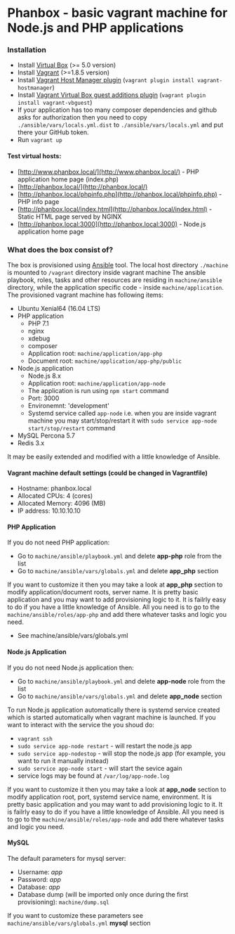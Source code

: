 # Phanbox - basic vagrant machine for Node.js and PHP applications

### Installation

* Install [Virtual Box](https://www.virtualbox.org/wiki/Downloads) (>= 5.0 version)
* Install [Vagrant](https://www.vagrantup.com/downloads.html) (>=1.8.5 version)
* Install [Vagrant Host Manager plugin](https://github.com/devopsgroup-io/vagrant-hostmanager) (`vagrant plugin install vagrant-hostmanager`)
* Install [Vagrant Virtual Box guest additions plugin](https://github.com/dotless-de/vagrant-vbguest) (`vagrant plugin install vagrant-vbguest`)
* If your application has too many composer dependencies and github asks for authorization then you need to copy `./ansible/vars/locals.yml.dist` to `./ansible/vars/locals.yml` and put there your GitHub token.
* Run `vagrant up`

#### Test virtual hosts:

* [http://www.phanbox.local/](http://www.phanbox.local/) - PHP application home page (index.php)
* [http://phanbox.local/](http://phanbox.local/)
* [http://phanbox.local/phpinfo.php](http://phanbox.local/phpinfo.php) - PHP info page
* [http://phanbox.local/index.html](http://phanbox.local/index.html) - Static HTML page served by NGINX
* [http://phanbox.local:3000](http://phanbox.local:3000) - Node.js application home page

### What does the box consist of?

The box is provisioned using [Ansible](https://www.ansible.com/) tool.
The local host directory `./machine` is mounted to `/vagrant` directory inside vagrant machine
The ansible playbook, roles, tasks and other resources are residing in `machine/ansible` directory, while the application specific code - inside `machine/application`.
The provisioned vagrant machine has following items:

* Ubuntu Xenial64 (16.04 LTS)
* PHP application
    - PHP 7.1
    - nginx
    - xdebug
    - composer
    - Application root: `machine/application/app-php`
    - Document root: `machine/application/app-php/public`
* Node.js application
    - Node.js 8.x
    - Application root: `machine/application/app-node`
    - The application is run using `npm start` command
    - Port: 3000
    - Environemnt: 'development'
    - Systemd service called `app-node` i.e. when you are inside vagrant machine you may start/stop/restart it with `sudo service app-node start/stop/restart` command
* MySQL Percona 5.7
* Redis 3.x

It may be easily extended and modified with a little knowledge of Ansible.

#### Vagrant machine default settings (could be changed in Vagrantfile)

- Hostname: phanbox.local
- Allocated CPUs: 4 (cores)
- Allocated Memory: 4096 (MB)
- IP address: 10.10.10.10

#### PHP Application

If you do not need PHP application:

- Go to `machine/ansible/playbook.yml` and delete **app-php** role from the list
- Go to `machine/ansible/vars/globals.yml` and delete **app_php** section

If you want to customize it then you may take a look at **app_php** section to modify application/document roots, server name.
It is pretty basic application and you may want to add provisioning logic to it. It is failrly easy to do if you have a little knowledge of Ansible.
All you need is to go to the `machine/ansible/roles/app-php` and add there whatever tasks and logic you need.

- See machine/ansible/vars/globals.yml

#### Node.js Application

If you do not need Node.js application then:

- Go to `machine/ansible/playbook.yml` and delete **app-node** role from the list
- Go to `machine/ansible/vars/globals.yml` and delete **app_node** section

To run Node.js application automatically there is systemd service created which is started automatically when vagrant machine is launched.
If you want to interact with the service the you shoud do:

- `vagrant ssh`
- `sudo service app-node restart` - will restart the node.js app
- `sudo service app-nodestop` - will stop the node.js app (for example, you want to run it manually instead)
- `sudo service app-node start` - will start the sevice again
- service logs may be found at `/var/log/app-node.log`

If you want to customize it then you may take a look at **app_node** section to modify application root, port, systemd service name, environment.
It is pretty basic application and you may want to add provisioning logic to it. It is failrly easy to do if you have a little knowledge of Ansible.
All you need is to go to the `machine/ansible/roles/app-node` and add there whatever tasks and logic you need.

#### MySQL

The default parameters for mysql server:

- Username: *app*
- Password: *app*
- Database: *app*
- Database dump (will be imported only once during the first provisioning): `machine/dump.sql`

If you want to customize these parameters see `machine/ansible/vars/globals.yml` **mysql** section
